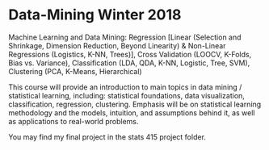 # Data-Mining Winter 2018
Machine Learning and Data Mining: Regression [Linear (Selection and Shrinkage, Dimension Reduction, Beyond Linearity) & Non-Linear Regressions (Logistics, K-NN, Trees)], Cross Validation (LOOCV, K-Folds, Bias vs. Variance), Classification (LDA, QDA, K-NN, Logistic, Tree, SVM), Clustering (PCA, K-Means, Hierarchical)

This course will provide an introduction to main topics in data mining / statistical learning, including: statistical foundations, data visualization, classification, regression, clustering. Emphasis will be on statistical learning methodology and the models, intuition, and assumptions behind it, as well as applications to real-world problems.

You may find my final project in the stats 415 project folder.
